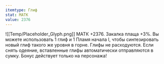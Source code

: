 ```yaml
---
itemtype: Глиф
stat: МАТК 
value: 2376
---
```

![[Temp/Placeholder_Glyph.png]]
МАТК +2376. Закалка плаща +3%. Вы можете использовать 1 глиф и 1 Пламя начала I, чтобы синтезировать новый глиф такого же уровня в горне. Глифы не расходуются. Если снять одеяние, вставленные глифы автоматически отправляются в сумку. Бонус действует только на персонажа!
